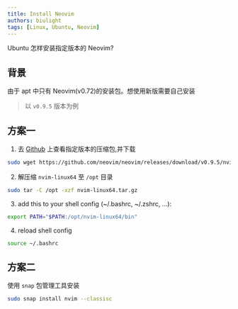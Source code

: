 ```yaml
---
title: Install Neovim
authors: biulight
tags: [Linux, Ubuntu, Neovim]
---
```


Ubuntu 怎样安装指定版本的 Neovim?

<!--truncate-->

## 背景

由于 apt 中只有 Neovim(v0.72)的安装包。想使用新版需要自己安装

> 以 `v0.9.5` 版本为例

## 方案一

1. 去 [Github](https://github.com/neovim/neovim/releases) 上查看指定版本的压缩包,并下载

```bash
sudo wget https://github.com/neovim/neovim/releases/download/v0.9.5/nvim-linux64.tar.gz
```

2. 解压缩 `nvim-linux64` 至 `/opt` 目录

```bash
sudo tar -C /opt -xzf nvim-linux64.tar.gz
```

3. add this to your shell config (~/.bashrc, ~/.zshrc, ...):

```bash
export PATH="$PATH:/opt/nvim-linux64/bin"
```

4. reload shell config

```bash
source ~/.bashrc
```

## 方案二

使用 `snap` 包管理工具安装

```bash
sudo snap install nvim --classisc
```
